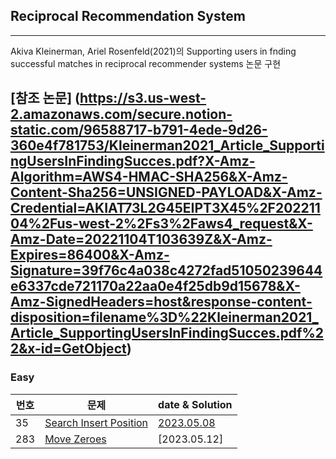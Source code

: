 ## Reciprocal Recommendation System

----------
Akiva Kleinerman, Ariel Rosenfeld(2021)의 Supporting users in fnding successful matches in reciprocal recommender systems 논문 구현

[참조 논문] (https://s3.us-west-2.amazonaws.com/secure.notion-static.com/96588717-b791-4ede-9d26-360e4f781753/Kleinerman2021_Article_SupportingUsersInFindingSucces.pdf?X-Amz-Algorithm=AWS4-HMAC-SHA256&X-Amz-Content-Sha256=UNSIGNED-PAYLOAD&X-Amz-Credential=AKIAT73L2G45EIPT3X45%2F20221104%2Fus-west-2%2Fs3%2Faws4_request&X-Amz-Date=20221104T103639Z&X-Amz-Expires=86400&X-Amz-Signature=39f76c4a038c4272fad51050239644e6337cde721170a22aa0e4f25db9d15678&X-Amz-SignedHeaders=host&response-content-disposition=filename%3D%22Kleinerman2021_Article_SupportingUsersInFindingSucces.pdf%22&x-id=GetObject)
-----

### Easy
| 번호 | 문제 | date & Solution |
| --- | --- | --- |
| 35 | [Search Insert Position](https://leetcode.com/problems/search-insert-position/?envType=study-plan&id=algorithm-i) | [2023.05.08](https://github.com/heyggun/Coding_test/blob/main/LeetCode/Easy/35.%20Search%20Insert%20Position.ipynb) |
| 283 | [Move Zeroes](https://leetcode.com/problems/search-insert-position/?envType=study-plan&id=algorithm-i) | [2023.05.12]
